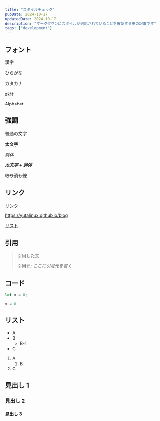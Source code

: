 ```yaml
---
title: "スタイルチェック"
pubDate: 2024-10-17
updatedDate: 2024-10-17
description: "マークダウンにスタイルが適応されていることを確認する用の記事です"
tags: ["development"]
---
```


## フォント

漢字

ひらがな

カタカナ

ｶﾀｶﾅ

Alphabet

## 強調

普通の文字

**太文字**

_斜体_

**_太文字 + 斜体_**

~~取り消し線~~

## リンク

[リンク](https://yutalinux.github.io/blog)

https://yutalinux.github.io/blog

[リスト](#リスト)

## 引用

> 引用した文
>
> 引用元: <cite>ここに引用元を書く</cite>

## コード

```js
let x = 0;
```

```python
x = 0
```

## リスト

- A
- B
  - B-1
- C

1. A
   1. B
2. C

## 見出し 1

### 見出し 2

#### 見出し 3
